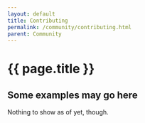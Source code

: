 ```yaml
---
layout: default
title: Contributing
permalink: /community/contributing.html
parent: Community
---
```


# {{ page.title }}

## Some examples may go here

Nothing to show as of yet, though.
